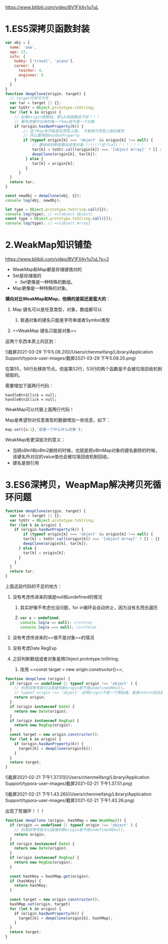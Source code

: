 https://www.bilibili.com/video/BV1FX4y1u7uL

# 1.ES5深拷贝函数封装

```javascript
var obj = {
  name: 'aaa',
  age: 23,
  info: {
    hobby: ['travel', 'piano'],
    career: {
      teacher: 4,
      engineer: 9
    }
  }
}
function deepClone(origin, target) {
  // target可传可不传
  var tar = target || {};
  var toStr = Object.prototype.toString; 
  for (let k in origin) {
    // 如果origin是数组，那么k就是数组下标！！！
    // 要考虑循环出来的每一个key是不是一个对象
    if (origin.hasOwnProperty(k)) {
        // 这个key有可能是在原型上面， 不能拷贝原型上面的属性 
        // 所以要用到hasOwnProperty
        if (typeof origin[k] === 'object' && origin[k] !== null) {
            // 要继续判断是数组还是对象 !!!!!!!这个call！！！！！！！
            tar[k] = toStr.call(origin[k]) === '[object Array]' ? [] : {}
            deepClone(origin[k], tar[k]);
         } else {
            tar[k] = origin[k];
         }
      }
  }
  return tar;
}

const newObj = deepClone(obj, {});
console.log(obj, newObj);
```

```javascript
let type = Object.prototype.toString.call({});
console.log(type); // =>[object Object]
const type = Object.prototype.toString.call([]);
console.log(type); // =>[object Array]
```

# 2.WeakMap知识铺垫

https://www.bilibili.com/video/BV1FX4y1u7uL?p=2

* WeakMap和Map都是存储键值对的
* Set是存储值的
  * Set更像是一种特殊的数组。
* Map更像是一种特殊的对象。



**横向对比WeakMap和Map，他俩的差距还是蛮大的**：

1. Map 键名可以是任意类型，对象，数组都可以
   1. 普通对象的键名只能是字符串或者Symbol类型

2. ==WeakMap 键名只能是对象==



这两个东西本质上的区别：

![截屏2021-03-29 下午5.08.20](/Users/chenmeifang/Library/Application Support/typora-user-images/截屏2021-03-29 下午5.08.20.png)

在第55，56行处移除节点。但是第52行，53行的两个函数是不会被垃圾回收机制销毁的。

需要增加下面两行代码：

```
handleBtn1Click = null;
handleBtn2Click = null;
```

WeakMap可以代替上面两行代码！

Map是希望你对任意类型的数据增加一些信息，如下：

```js
map.set({a:1},'这是一个什么什么对象');
```

WeakMap有更深层次的意义：

* 当把oBtn1和oBtn2删除的时候，也就是把oBtnMap对象的键名删除的时候，该键名所对应的value值也会被垃圾回收机制回收。 
* 键名是弱引用

# 3.ES6深拷贝，WeapMap解决拷贝死循环问题

```js
function deepClone(origin, target) {
  var tar = target || {};
  var toStr = Object.prototype.toString; 
  for (let k in origin) {
    if (origin.hasOwnProperty(k)) {
        if (typeof origin[k] === 'object' && origin[k] !== null) {
        tar[k] = toStr.call(origin[k]) === '[object Array]' ? [] : {}
        deepClone(origin[k], tar[k]);
      } else {
        tar[k] = origin[k];
      }
    }
  }
  return tar;
}
```

上面这段代码的不足的地方：

1. 没有考虑传进来的值是null和undefined的情况

   1. 其实好像不考虑也没问题，for in循环会自动终止，因为没有东西去遍历

   2. ```js
      var a = undefined;
      console.log(a == null); //=>true
      console.log(a === null); //=>false
      ```

2. 没有考虑传进来的==值不是对象==的情况

3. 没有考虑Date  RegExp

4. 之前判断数组或者对象是用Object.prototype.toString;

   1. 改用 ==const target = new origin.constructor()==;

```javascript
function deepClone (origin) {
  if (origin == undefined || typeof origin !== 'object' ) {
    // 利用双等号就可以直接判断origin是不是undefined和null。
    // typeof origin !== 'object' 证明origin不是一个原始值，直接return回去就可以了！！ 
    return origin;
  }
  if (origin instanceof Date) {
    return new Date(origin);
  }
  if (origin instanceof RegExp) {
    return new RegExp(origin);
  }
  const target = new origin.constructor();
  for (let k in origin) {
    if (origin.hasOwnProperty(k)) {
      target[k] = deepClone(origin[k]);
    }
  }
  return target;
}
```



![截屏2021-02-21 下午1.37.51](/Users/chenmeifang/Library/Application Support/typora-user-images/截屏2021-02-21 下午1.37.51.png)

![截屏2021-02-21 下午1.43.26](/Users/chenmeifang/Library/Application Support/typora-user-images/截屏2021-02-21 下午1.43.26.png)

出现了死循环！！！

```javascript
function deepClone (origin, hashMap = new WeakMap()) {
  if (origin == undefined || typeof origin !== 'object' ) {
    // 利用双等号就可以直接判断origin是不是undefined和null。
    return origin;
  }
  if (origin instanceof Date) {
    return new Date(origin);
  }
  if (origin instanceof RegExp) {
    return new RegExp(origin);
  }
  
  const hashKey = hashMap.get(origin);
  if (hashKey) {
    return hashKey;
  }
  
  const target = new origin.constructor();
  hashMap.set(origin, target)
  for (let k in origin) {
    if (origin.hasOwnProperty(k)) {
      target[k] = deepClone(origin[k], hashMap);
    }
  }
  return target;
}
```





















